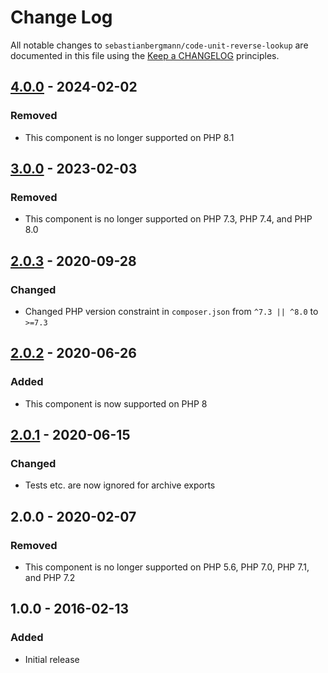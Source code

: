 # Change Log

All notable changes to `sebastianbergmann/code-unit-reverse-lookup` are documented in this file using the [Keep a CHANGELOG](https://keepachangelog.com/) principles.

## [4.0.0] - 2024-02-02

### Removed

* This component is no longer supported on PHP 8.1

## [3.0.0] - 2023-02-03

### Removed

* This component is no longer supported on PHP 7.3, PHP 7.4, and PHP 8.0

## [2.0.3] - 2020-09-28

### Changed

* Changed PHP version constraint in `composer.json` from `^7.3 || ^8.0` to `>=7.3`

## [2.0.2] - 2020-06-26

### Added

* This component is now supported on PHP 8

## [2.0.1] - 2020-06-15

### Changed

* Tests etc. are now ignored for archive exports

## 2.0.0 - 2020-02-07

### Removed

* This component is no longer supported on PHP 5.6, PHP 7.0, PHP 7.1, and PHP 7.2

## 1.0.0 - 2016-02-13

### Added

* Initial release

[4.0.0]: https://github.com/sebastianbergmann/code-unit-reverse-lookup/compare/3.0...4.0.0
[3.0.0]: https://github.com/sebastianbergmann/code-unit-reverse-lookup/compare/2.0.3...3.0.0
[2.0.3]: https://github.com/sebastianbergmann/code-unit-reverse-lookup/compare/2.0.2...2.0.3
[2.0.2]: https://github.com/sebastianbergmann/code-unit-reverse-lookup/compare/2.0.1...2.0.2
[2.0.1]: https://github.com/sebastianbergmann/code-unit-reverse-lookup/compare/2.0.0...2.0.1
[2.0.0]: https://github.com/sebastianbergmann/code-unit-reverse-lookup/compare/1.0.0...2.0.0
